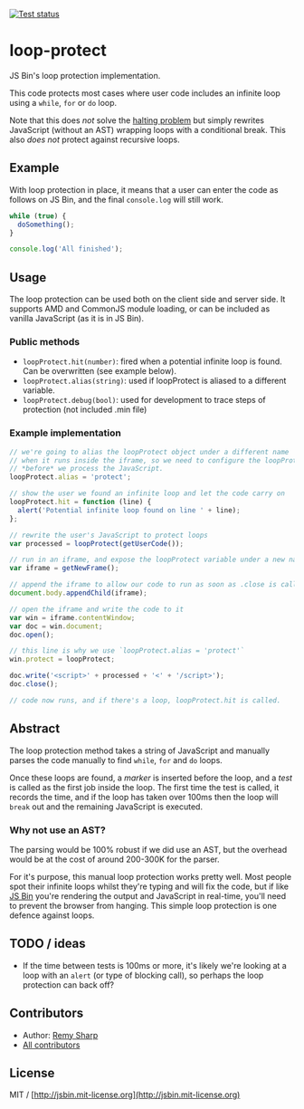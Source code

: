 [![Test status](https://api.travis-ci.org/jsbin/loop-protect.svg?branch=master)](https://travis-ci.org/jsbin/loop-protect)

# loop-protect

JS Bin's loop protection implementation.

This code protects most cases where user code includes an infinite loop using a `while`, `for` or `do` loop.

Note that this does *not* solve the [halting problem](http://en.wikipedia.org/wiki/Halting_problem) but simply rewrites JavaScript (without an AST) wrapping loops with a conditional break. This also *does not* protect against recursive loops.

## Example

With loop protection in place, it means that a user can enter the code as follows on JS Bin, and the final `console.log` will still work.

```js
while (true) {
  doSomething();
}

console.log('All finished');
```

## Usage

The loop protection can be used both on the client side and server side. It supports AMD and CommonJS module loading, or can be included as vanilla JavaScript (as it is in JS Bin).


### Public methods

- `loopProtect.hit(number)`: fired when a potential infinite loop is found. Can be overwritten (see example below).
- `loopProtect.alias(string)`: used if loopProtect is aliased to a different variable.
- `loopProtect.debug(bool)`: used for development to trace steps of protection (not included .min file)

### Example implementation

```js
// we're going to alias the loopProtect object under a different name
// when it runs inside the iframe, so we need to configure the loopProtect
// *before* we process the JavaScript.
loopProtect.alias = 'protect';

// show the user we found an infinite loop and let the code carry on
loopProtect.hit = function (line) {
  alert('Potential infinite loop found on line ' + line);
};

// rewrite the user's JavaScript to protect loops
var processed = loopProtect(getUserCode());

// run in an iframe, and expose the loopProtect variable under a new name
var iframe = getNewFrame();

// append the iframe to allow our code to run as soon as .close is called
document.body.appendChild(iframe);

// open the iframe and write the code to it
var win = iframe.contentWindow;
var doc = win.document;
doc.open();

// this line is why we use `loopProtect.alias = 'protect'`
win.protect = loopProtect;

doc.write('<script>' + processed + '<' + '/script>');
doc.close();

// code now runs, and if there's a loop, loopProtect.hit is called.
```

## Abstract

The loop protection method takes a string of JavaScript and manually parses the code manually to find `while`, `for` and `do` loops.

Once these loops are found, a *marker* is inserted before the loop, and a *test* is called as the first job inside the loop. The first time the test is called, it records the time, and if the loop has taken over 100ms then the loop will `break` out and the remaining JavaScript is executed.

### Why not use an AST?

The parsing would be 100% robust if we did use an AST, but the overhead would be at the cost of around 200-300K for the parser.

For it's purpose, this manual loop protection works pretty well. Most people spot their infinite loops whilst they're typing and will fix the code, but if like [JS Bin](http://jsbin.com) you're rendering the output and JavaScript in real-time, you'll need to prevent the browser from hanging. This simple loop protection is one defence against loops.


## TODO / ideas

- If the time between tests is 100ms or more, it's likely we're looking at a loop with an `alert` (or type of blocking call), so perhaps the loop protection can back off?

## Contributors

- Author: [Remy Sharp](https://github.com/remy)
- [All contributors](https://github.com/jsbin/loop-protect/graphs/contributors)

## License

MIT / [http://jsbin.mit-license.org](http://jsbin.mit-license.org)
